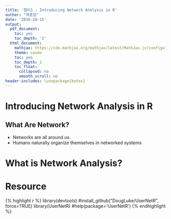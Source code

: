 ```yaml
---
title: '챕터1 : Introducing Network Analysis in R'
author: "채충일"
date: '2016-10-15'
output:
  pdf_document:
    toc: yes
    toc_depth: '2'
  html_document:
    mathjax: https://cdn.mathjax.org/mathjax/latest/MathJax.js?config=TeX-AMS-MML_HTMLorMML
    theme: cosmo
    toc: yes
    toc_depth: 2
    toc_float:
      collapsed: no
      smooth_scroll: no
header-includes: \usepackage{kotex}
---
```


# Introducing Network Analysis in R

## What Are Network?

- Networks are all around us. 
- Humans naturally organize themselves in networked systems



# What is Network Analysis?


# Resource

{% highlight r %}
library(devtools) 
#install_github("DougLuke/UserNetR", force=TRUE)
library(UserNetR)
#help(package='UserNetR')
{% endhighlight %}
